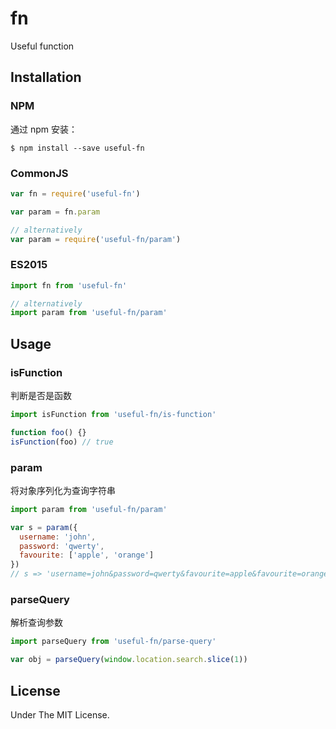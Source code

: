 # fn

Useful function

## Installation

### NPM

通过 npm 安装：

``` shell
$ npm install --save useful-fn
```

### CommonJS

``` javascript
var fn = require('useful-fn')

var param = fn.param

// alternatively
var param = require('useful-fn/param')
```

### ES2015

``` javascript
import fn from 'useful-fn'

// alternatively
import param from 'useful-fn/param'
```

## Usage

### isFunction

判断是否是函数

``` javascript
import isFunction from 'useful-fn/is-function'

function foo() {}
isFunction(foo) // true
```

### param

将对象序列化为查询字符串

``` javascript
import param from 'useful-fn/param'

var s = param({
  username: 'john',
  password: 'qwerty',
  favourite: ['apple', 'orange']
})
// s => 'username=john&password=qwerty&favourite=apple&favourite=orange'
```

### parseQuery

解析查询参数

``` javascript
import parseQuery from 'useful-fn/parse-query'

var obj = parseQuery(window.location.search.slice(1))
```

## License

Under The MIT License.
